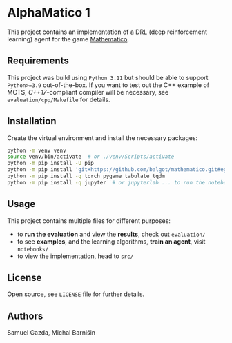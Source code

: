 # AlphaMatico 1


This project contains an implementation of a DRL (deep reinforcement learning) agent for the game [Mathematico](https://github.com/balgot/mathematico).


## Requirements

This project was build using `Python 3.11` but should be able to support
`Python>=3.9` out-of-the-box. If you want to test out the C++ example
of MCTS, *C++17*-compliant compiler will be necessary, see
`evaluation/cpp/Makefile` for details.


## Installation

Create the virtual environment and install the necessary packages:

```bash
python -m venv venv
source venv/bin/activate  # or ./venv/Scripts/activate
python -m pip install -U pip
python -m pip install 'git+https://github.com/balgot/mathematico.git#egg=mathematico&subdirectory=game'
python -m pip install -q torch pygame tabulate tqdm
python -m pip install -q jupyter  # or jupyterlab ... to run the notebooks
```


## Usage

This project contains multiple files for different purposes:
* to **run the evaluation** and view the **results**, check out `evaluation/`
* to see **examples**, and the learning algorithms, **train an agent**,
    visit `notebooks/`
* to view the implementation, head to `src/`


## License

Open source, see `LICENSE` file for further details.



## Authors

Samuel Gazda, Michal Barnišin
